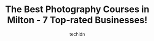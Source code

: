 ---
layout: ampstory
image: https://i0.wp.com/www.auto.or.id/wp-content/uploads/2023/06/sarah-morrow-photography-0-milton-1686326711.jpeg?resize=640,853
author: techidn
featured: false
description: Milton, Ontario, Canada is a haven for Photography Courses enthusiasts, boasting an impressive array of 7 top-notch establishments. Whether youre a seasoned connoisseur or simply curious to
title: The Best Photography Courses in Milton - 7 Top-rated Businesses!
cover:
   title: The Best Photography Courses in Milton - 7 Top-rated Businesses!
   subtitle: AUTO.OR.ID
   background: https://www.auto.or.id/wp-content/uploads/2023/06/sarah-morrow-photography-0-milton-1686326711.jpeg

pages: 
 - layout: thirds
   top: <h1>#1 Milton Photo fotosource</h1>
   bottom: "<p>Wonderful staff who are very helpful. Always find what I need and more when I go here. Use their website to print your photos and pick them up, it works really well.</p>"
   background: https://www.auto.or.id/wp-content/uploads/2023/06/sarah-morrow-photography-1-milton-1686326712.jpeg
   backgroundblur: true
 - layout: thirds
   top: <h1>#2 Giggles Newborn Studio</h1>
   bottom: "<p>Asleton Blvd, Milton, ON L9T 7K3, Canada</p>"
   background: https://www.auto.or.id/wp-content/uploads/2023/06/sarah-morrow-photography-2-milton-1686326714.jpeg
   cta:
      link: https://www.auto.or.id/the-best-photography-courses-in-milton-7-top-rated-businesses/
      text: The Best Photography Courses in Milton - 7 Top-rated Businesses!
 - layout: thirds
   top: <h1>#3 Halton Head Shots - Esto-Image</h1>
   bottom: "<p>300 Duff Crescent, Milton, ON L9T 0W7, Canada</p>"
   background: https://images.unsplash.com/photo-1631526090968-6979b72f2ce2?ixlib=rb-4.0.3&ixid=MnwxMjA3fDB8MHxwaG90by1wYWdlfHx8fGVufDB8fHx8&auto=format&fit=crop&w=640&h=853&q=80
   cta:
      link: https://www.auto.or.id/the-best-photography-courses-in-milton-7-top-rated-businesses/
      text: The Best Photography Courses in Milton - 7 Top-rated Businesses!
 - layout: thirds
   top: <h1>#4 Leah Kirin - Photographer</h1>
   bottom: "<p>Milton, ON, Canada</p>"
   background: https://images.unsplash.com/photo-1636325780109-2d154603a3a7?ixlib=rb-4.0.3&ixid=MnwxMjA3fDB8MHxwaG90by1wYWdlfHx8fGVufDB8fHx8&auto=format&fit=crop&w=640&h=853&q=80
   cta:
      link: https://www.auto.or.id/the-best-photography-courses-in-milton-7-top-rated-businesses/
      text: The Best Photography Courses in Milton - 7 Top-rated Businesses!
 - layout: thirds
   top: <h1>#5 Smile On Photography</h1>
   bottom: "<p>942 Hasselfeldt Heights, Milton, ON L9T 0M5, Canada</p>"
   background: https://images.unsplash.com/photo-1560361586-8242b1fc06c5?ixlib=rb-4.0.3&ixid=MnwxMjA3fDB8MHxwaG90by1wYWdlfHx8fGVufDB8fHx8&auto=format&fit=crop&w=640&h=853&q=80
   cta:
      link: https://www.auto.or.id/the-best-photography-courses-in-milton-7-top-rated-businesses/
      text: The Best Photography Courses in Milton - 7 Top-rated Businesses!
 - layout: thirds
   top: <h1>#6 Simply Lace Photography</h1>
   bottom: "<p>706 Asleton Blvd, Milton, ON L9T 8K4, Canada</p>"
   background: https://images.unsplash.com/photo-1619844175408-c05947985e2d?ixlib=rb-4.0.3&ixid=MnwxMjA3fDB8MHxwaG90by1wYWdlfHx8fGVufDB8fHx8&auto=format&fit=crop&w=640&h=853&q=80
   cta:
      link: https://www.auto.or.id/the-best-photography-courses-in-milton-7-top-rated-businesses/
      text: The Best Photography Courses in Milton - 7 Top-rated Businesses!
 - layout: thirds
   top: <h1>#7 Babies & Bumps Photography</h1>
   bottom: "<p>Moorelands Crescent, Milton, ON L9T 4B4, Canada</p>"
   background: https://images.unsplash.com/photo-1568616389393-4ca37d7e129f?ixlib=rb-4.0.3&ixid=MnwxMjA3fDB8MHxwaG90by1wYWdlfHx8fGVufDB8fHx8&auto=format&fit=crop&w=640&h=853&q=80
   cta:
      link: https://www.auto.or.id/the-best-photography-courses-in-milton-7-top-rated-businesses/
      text: The Best Photography Courses in Milton - 7 Top-rated Businesses!
 - layout: thirds
   middle: Continue reading...
   background: https://images.unsplash.com/photo-1575052159402-d23d4fab400c?ixlib=rb-4.0.3&ixid=MnwxMjA3fDB8MHxwaG90by1wYWdlfHx8fGVufDB8fHx8&auto=format&fit=crop&w=640&h=853&q=80
   cta:
      link: https://www.auto.or.id/the-best-photography-courses-in-milton-7-top-rated-businesses/
      text: The Best Photography Courses in Milton - 7 Top-rated Businesses!

---